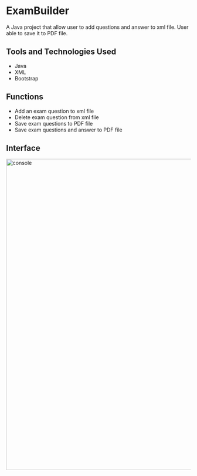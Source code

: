 # ExamBuilder
A Java project that allow user to add questions and answer to xml file.
User able to save it to PDF file. 

## Tools and Technologies Used
* Java
* XML
* Bootstrap


## Functions
* Add an exam question to xml file
* Delete exam question from xml file
* Save exam questions to PDF file
* Save exam questions and answer to PDF file

## Interface
<img width="848" alt="console" src="https://user-images.githubusercontent.com/17914251/97639032-2c4f6180-1a14-11eb-871d-b1d0930c69c4.png"> 
